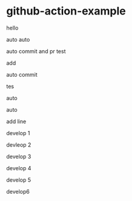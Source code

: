 # github-action-example

hello

auto auto


auto commit and pr test

add

auto commit 

tes

auto

auto 

add line


develop 1

devleop 2

develop 3


develop 4

develop 5

develop6
